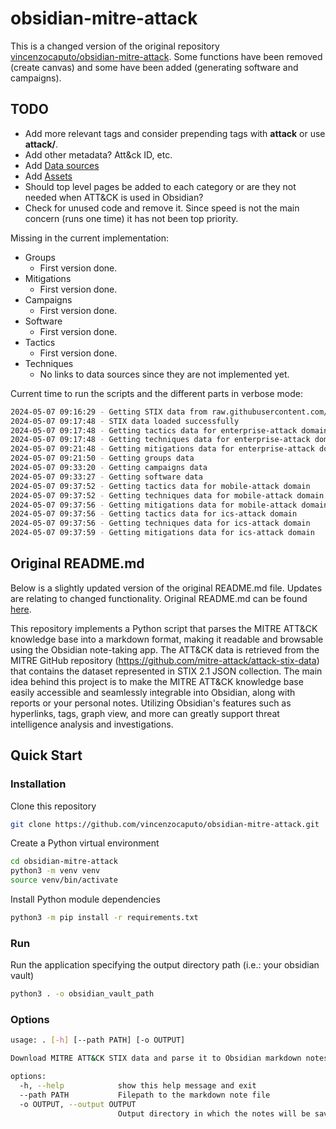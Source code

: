 # obsidian-mitre-attack

This is a changed version of the original repository [vincenzocaputo/obsidian-mitre-attack](https://github.com/vincenzocaputo/obsidian-mitre-attack). Some functions have been removed (create canvas) and some have been added (generating software and campaigns).

## TODO

- Add more relevant tags and consider prepending tags with **attack** or use **attack/<tag>**.
- Add other metadata? Att&ck ID, etc.
- Add [Data sources](https://attack.mitre.org/datasources/)
- Add [Assets](https://attack.mitre.org/assets/)
- Should top level pages be added to each category or are they not needed when ATT&CK is used in Obsidian?
- Check for unused code and remove it. Since speed is not the main concern (runs one time) it has not been top priority.

Missing in the current implementation:

- Groups
  - First version done.
- Mitigations
  - First version done.
- Campaigns
  - First version done.
- Software
  - First version done.
- Tactics
  - First version done.
- Techniques
  - No links to data sources since they are not implemented yet.

Current time to run the scripts and the different parts in verbose mode:

```bash
2024-05-07 09:16:29 - Getting STIX data from raw.githubusercontent.com/mitre-attack/attack-stix-data/master for version 15.1
2024-05-07 09:17:48 - STIX data loaded successfully
2024-05-07 09:17:48 - Getting tactics data for enterprise-attack domain
2024-05-07 09:17:48 - Getting techniques data for enterprise-attack domain
2024-05-07 09:21:48 - Getting mitigations data for enterprise-attack domain
2024-05-07 09:21:50 - Getting groups data
2024-05-07 09:33:20 - Getting campaigns data
2024-05-07 09:33:27 - Getting software data
2024-05-07 09:37:52 - Getting tactics data for mobile-attack domain
2024-05-07 09:37:52 - Getting techniques data for mobile-attack domain
2024-05-07 09:37:56 - Getting mitigations data for mobile-attack domain
2024-05-07 09:37:56 - Getting tactics data for ics-attack domain
2024-05-07 09:37:56 - Getting techniques data for ics-attack domain
2024-05-07 09:37:59 - Getting mitigations data for ics-attack domain
```

## Original README.md

Below is a slightly updated version of the original README.md file. Updates are relating to changed functionality. Original README.md can be found [here](https://github.com/vincenzocaputo/obsidian-mitre-attack).

This repository implements a Python script that parses the MITRE ATT&CK knowledge base into a markdown format, making it readable and browsable using the Obsidian note-taking app.
The ATT&CK data is retrieved from the MITRE GitHub repository (https://github.com/mitre-attack/attack-stix-data) that contains the dataset represented in STIX 2.1 JSON collection.
The main idea behind this project is to make the MITRE ATT&CK knowledge base easily accessible and seamlessly integrable into Obsidian, along with reports or your personal notes. Utilizing Obsidian's features such as hyperlinks, tags, graph view, and more can greatly support threat intelligence analysis and investigations.

## Quick Start

### Installation

Clone this repository

```bash
git clone https://github.com/vincenzocaputo/obsidian-mitre-attack.git
```
Create a Python virtual environment

```bash
cd obsidian-mitre-attack
python3 -m venv venv
source venv/bin/activate
```

Install Python module dependencies
```bash
python3 -m pip install -r requirements.txt
```

### Run

Run the application specifying the output directory path (i.e.: your obsidian vault)

```bash
python3 . -o obsidian_vault_path
```

### Options

```bash
usage: . [-h] [--path PATH] [-o OUTPUT]

Download MITRE ATT&CK STIX data and parse it to Obsidian markdown notes

options:
  -h, --help            show this help message and exit
  --path PATH           Filepath to the markdown note file
  -o OUTPUT, --output OUTPUT
                        Output directory in which the notes will be saved. It should be placed inside a Obsidian vault.

```

